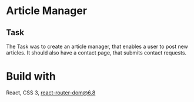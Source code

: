 # Article Manager
## Task
The Task was to create an article manager, that enables a user to post new articles. It should also have a contact page, that submits contact requests.

# Build with
React, CSS 3, react-router-dom@6.8

